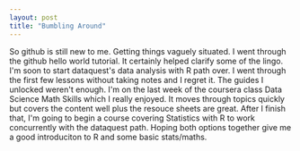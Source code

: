 ```yaml
---
layout: post
title: "Bumbling Around"
---
```

So github is still new to me. Getting things vaguely situated. 
I went through the github hello world tutorial. 
It certainly helped clarify some of the lingo. 
I'm soon to start dataquest's data analysis with R path over. 
I went through the first few lessons without taking notes and I regret it. 
The guides I unlocked weren't enough. 
I'm on the last week of the coursera class Data Science Math Skills which I really enjoyed. 
It moves through topics quickly but covers the content well plus the resouce sheets are great. 
After I finish that, I'm going to begin a course covering Statistics with R to work concurrently with the dataquest path. 
Hoping both options together give me a good introduciton to R and some basic stats/maths.